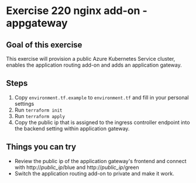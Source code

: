 # Exercise 220 nginx add-on - appgateway
## Goal of this exercise
This exercise will provision a public Azure Kubernetes Service cluster, enables the application routing add-on and adds an application gateway.

## Steps
1. Copy `environment.tf.example` to `environment.tf` and fill in your personal settings
2. Run `terraform init`
3. Run `terraform apply`
4. Copy the public ip that is assigned to the ingress controller endpoint into the backend setting within application gateway.

## Things you can try
* Review the public ip of the application gateway's frontend and connect with http://_public_ip_/blue and http://_public_ip_/green
* Switch the application routing add-on to private and make it work.
